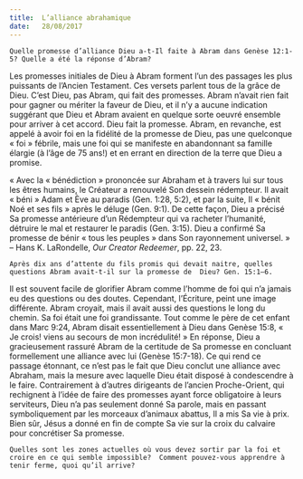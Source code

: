 ```yaml
---
title:  L’alliance abrahamique
date:   28/08/2017
---
```


`Quelle promesse d’alliance Dieu a-t-Il faite à Abram dans Genèse 12:1-5? Quelle a été la réponse d’Abram?`

Les promesses initiales de Dieu à Abram forment l’un des passages les plus puissants de l’Ancien Testament.  Ces versets parlent tous de la grâce de Dieu. C’est Dieu, pas Abram, qui fait des promesses. Abram n’avait rien  fait pour gagner ou mériter la faveur de Dieu, et il n’y a aucune indication suggérant que Dieu et Abram  avaient en quelque sorte oeuvré ensemble pour arriver à cet accord. Dieu fait la promesse. Abram, en revanche,  est appelé à avoir foi en la fidélité de la promesse de Dieu, pas une quelconque « foi » fébrile, mais une foi qui  se manifeste en abandonnant sa famille élargie (à l’âge de 75 ans!) et en errant en direction de la terre que  Dieu a promise. 

« Avec la « bénédiction » prononcée sur Abraham et à travers lui sur tous les êtres humains, le Créateur a  renouvelé Son dessein rédempteur. Il avait « béni » Adam et Ève au paradis (Gen. 1:28, 5:2), et par la suite, Il « bénit Noé et ses fils » après le déluge (Gen. 9:1). De cette façon, Dieu a précisé Sa promesse antérieure d’un  Rédempteur qui va racheter l’humanité, détruire le mal et restaurer le paradis (Gen. 3:15). Dieu a confirmé Sa  promesse de bénir « tous les peuples » dans Son rayonnement universel. » – Hans K. LaRondelle, *Our Creator  Redeemer*, pp. 22, 23. 

`Après dix ans d’attente du fils promis qui devait naitre, quelles questions Abram avait-t-il sur la promesse de  Dieu? Gen. 15:1–6.`
 
Il est souvent facile de glorifier Abram comme l’homme de foi qui n’a jamais eu des questions ou des doutes.  Cependant, l’Écriture, peint une image différente. Abram croyait, mais il avait aussi des questions le long du  chemin. Sa foi était une foi grandissante. Tout comme le père de cet enfant dans Marc 9:24, Abram disait  essentiellement à Dieu dans Genèse 15:8, « Je crois! viens au secours de mon incrédulité! » En réponse, Dieu a  gracieusement rassuré Abram de la certitude de Sa promesse en concluant formellement une alliance avec lui  (Genèse 15:7-18). Ce qui rend ce passage étonnant, ce n’est pas le fait que Dieu conclut une alliance avec  Abraham, mais la mesure avec laquelle Dieu était disposé à condescendre à le faire. Contrairement à d’autres  dirigeants de l’ancien Proche-Orient, qui rechignent à l’idée de faire des promesses ayant force obligatoire à  leurs serviteurs, Dieu n’a pas seulement donné Sa parole, mais en passant symboliquement par les morceaux d’animaux abattus, Il a mis Sa vie à prix. Bien sûr, Jésus a donné en fin de compte Sa vie sur la croix du calvaire  pour concrétiser Sa promesse.

`Quelles sont les zones actuelles où vous devez sortir par la foi et croire en ce qui semble impossible?  Comment pouvez-vous apprendre à tenir ferme, quoi qu’il arrive?` 